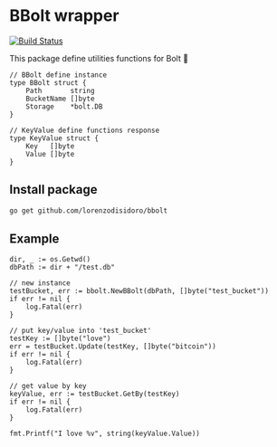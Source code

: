 # BBolt wrapper

[![Build Status](https://travis-ci.com/lorenzodisidoro/bbolt.svg?branch=master)](https://travis-ci.com/lorenzodisidoro/bbolt)

This package define utilities functions for Bolt 🍬

```golang
// BBolt define instance
type BBolt struct {
	Path       string
	BucketName []byte
	Storage    *bolt.DB
}

// KeyValue define functions response
type KeyValue struct {
	Key   []byte
	Value []byte
}
```

## Install package

```sh
go get github.com/lorenzodisidoro/bbolt
```

## Example

```golang
dir, _ := os.Getwd()
dbPath := dir + "/test.db"

// new instance
testBucket, err := bbolt.NewBBolt(dbPath, []byte("test_bucket"))
if err != nil {
    log.Fatal(err)
}

// put key/value into 'test_bucket'
testKey := []byte("love")
err = testBucket.Update(testKey, []byte("bitcoin"))
if err != nil {
    log.Fatal(err)
}

// get value by key
keyValue, err := testBucket.GetBy(testKey)
if err != nil {
    log.Fatal(err)
}

fmt.Printf("I love %v", string(keyValue.Value))
```


